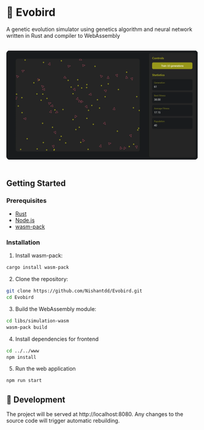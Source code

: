 # 🦅 Evobird
A genetic evolution simulator using genetics algorithm and neural network written in Rust and compiler to WebAssembly

<div align="center">
<br>

<img src="assets/demo.webp" width="700">

<br>
</div>
<br>

## Getting Started

### Prerequisites
- [Rust](https://www.rust-lang.org/tools/install)
- [Node.js](https://nodejs.org/)
- [wasm-pack](https://rustwasm.github.io/wasm-pack/)

### Installation

1. Install wasm-pack:
```bash
cargo install wasm-pack
```
2. Clone the repository:
```bash
git clone https://github.com/Nishantdd/Evobird.git
cd Evobird
```
3. Build the WebAssembly module:
```bash
cd libs/simulation-wasm
wasm-pack build
```
4. Install dependencies for frontend
```bash
cd ../../www
npm install
```
5. Run the web application
```bash
npm run start
```
## 🔧 Development
The project will be served at http://localhost:8080. Any changes to the source code will trigger automatic rebuilding.